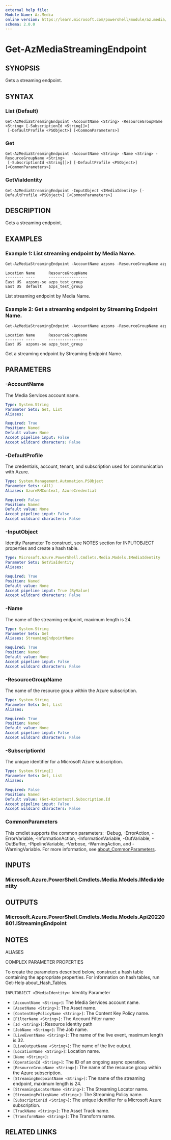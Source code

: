 ```yaml
---
external help file:
Module Name: Az.Media
online version: https://learn.microsoft.com/powershell/module/az.media/get-azmediastreamingendpoint
schema: 2.0.0
---
```


# Get-AzMediaStreamingEndpoint

## SYNOPSIS
Gets a streaming endpoint.

## SYNTAX

### List (Default)
```
Get-AzMediaStreamingEndpoint -AccountName <String> -ResourceGroupName <String> [-SubscriptionId <String[]>]
 [-DefaultProfile <PSObject>] [<CommonParameters>]
```

### Get
```
Get-AzMediaStreamingEndpoint -AccountName <String> -Name <String> -ResourceGroupName <String>
 [-SubscriptionId <String[]>] [-DefaultProfile <PSObject>] [<CommonParameters>]
```

### GetViaIdentity
```
Get-AzMediaStreamingEndpoint -InputObject <IMediaIdentity> [-DefaultProfile <PSObject>] [<CommonParameters>]
```

## DESCRIPTION
Gets a streaming endpoint.

## EXAMPLES

### Example 1: List streaming endpoint by Media Name.
```powershell
Get-AzMediaStreamingEndpoint -AccountName azpsms -ResourceGroupName azps_test_group
```

```output
Location Name      ResourceGroupName
-------- ----      -----------------
East US  azpsms-se azps_test_group
East US  default   azps_test_group
```

List streaming endpoint by Media Name.

### Example 2: Get a streaming endpoint by Streaming Endpoint Name.
```powershell
Get-AzMediaStreamingEndpoint -AccountName azpsms -ResourceGroupName azps_test_group -Name azpsms-se
```

```output
Location Name      ResourceGroupName
-------- ----      -----------------
East US  azpsms-se azps_test_group
```

Get a streaming endpoint by Streaming Endpoint Name.

## PARAMETERS

### -AccountName
The Media Services account name.

```yaml
Type: System.String
Parameter Sets: Get, List
Aliases:

Required: True
Position: Named
Default value: None
Accept pipeline input: False
Accept wildcard characters: False
```

### -DefaultProfile
The credentials, account, tenant, and subscription used for communication with Azure.

```yaml
Type: System.Management.Automation.PSObject
Parameter Sets: (All)
Aliases: AzureRMContext, AzureCredential

Required: False
Position: Named
Default value: None
Accept pipeline input: False
Accept wildcard characters: False
```

### -InputObject
Identity Parameter
To construct, see NOTES section for INPUTOBJECT properties and create a hash table.

```yaml
Type: Microsoft.Azure.PowerShell.Cmdlets.Media.Models.IMediaIdentity
Parameter Sets: GetViaIdentity
Aliases:

Required: True
Position: Named
Default value: None
Accept pipeline input: True (ByValue)
Accept wildcard characters: False
```

### -Name
The name of the streaming endpoint, maximum length is 24.

```yaml
Type: System.String
Parameter Sets: Get
Aliases: StreamingEndpointName

Required: True
Position: Named
Default value: None
Accept pipeline input: False
Accept wildcard characters: False
```

### -ResourceGroupName
The name of the resource group within the Azure subscription.

```yaml
Type: System.String
Parameter Sets: Get, List
Aliases:

Required: True
Position: Named
Default value: None
Accept pipeline input: False
Accept wildcard characters: False
```

### -SubscriptionId
The unique identifier for a Microsoft Azure subscription.

```yaml
Type: System.String[]
Parameter Sets: Get, List
Aliases:

Required: False
Position: Named
Default value: (Get-AzContext).Subscription.Id
Accept pipeline input: False
Accept wildcard characters: False
```

### CommonParameters
This cmdlet supports the common parameters: -Debug, -ErrorAction, -ErrorVariable, -InformationAction, -InformationVariable, -OutVariable, -OutBuffer, -PipelineVariable, -Verbose, -WarningAction, and -WarningVariable. For more information, see [about_CommonParameters](http://go.microsoft.com/fwlink/?LinkID=113216).

## INPUTS

### Microsoft.Azure.PowerShell.Cmdlets.Media.Models.IMediaIdentity

## OUTPUTS

### Microsoft.Azure.PowerShell.Cmdlets.Media.Models.Api20220801.IStreamingEndpoint

## NOTES

ALIASES

COMPLEX PARAMETER PROPERTIES

To create the parameters described below, construct a hash table containing the appropriate properties. For information on hash tables, run Get-Help about_Hash_Tables.


`INPUTOBJECT <IMediaIdentity>`: Identity Parameter
  - `[AccountName <String>]`: The Media Services account name.
  - `[AssetName <String>]`: The Asset name.
  - `[ContentKeyPolicyName <String>]`: The Content Key Policy name.
  - `[FilterName <String>]`: The Account Filter name
  - `[Id <String>]`: Resource identity path
  - `[JobName <String>]`: The Job name.
  - `[LiveEventName <String>]`: The name of the live event, maximum length is 32.
  - `[LiveOutputName <String>]`: The name of the live output.
  - `[LocationName <String>]`: Location name.
  - `[Name <String>]`: 
  - `[OperationId <String>]`: The ID of an ongoing async operation.
  - `[ResourceGroupName <String>]`: The name of the resource group within the Azure subscription.
  - `[StreamingEndpointName <String>]`: The name of the streaming endpoint, maximum length is 24.
  - `[StreamingLocatorName <String>]`: The Streaming Locator name.
  - `[StreamingPolicyName <String>]`: The Streaming Policy name.
  - `[SubscriptionId <String>]`: The unique identifier for a Microsoft Azure subscription.
  - `[TrackName <String>]`: The Asset Track name.
  - `[TransformName <String>]`: The Transform name.

## RELATED LINKS

